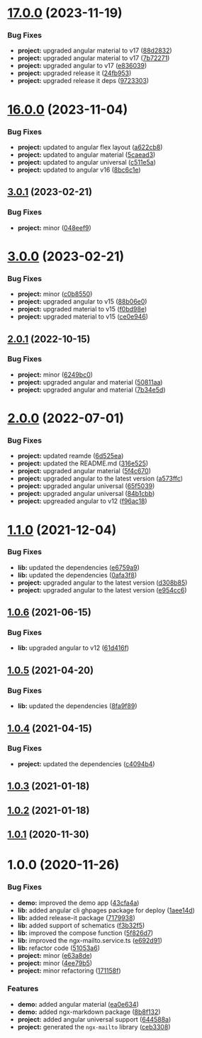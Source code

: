 

# [17.0.0](https://github.com/anthonynahas/ngx-mailto/compare/16.0.0...17.0.0) (2023-11-19)


### Bug Fixes

* **project:** upgraded angular material to v17 ([88d2832](https://github.com/anthonynahas/ngx-mailto/commit/88d2832e2235bfb874e3e26956cf14eed4717bf1))
* **project:** upgraded angular material to v17 ([7b72271](https://github.com/anthonynahas/ngx-mailto/commit/7b7227111a76422a7baba7442e81359c1674f799))
* **project:** upgraded angular to v17 ([e836039](https://github.com/anthonynahas/ngx-mailto/commit/e836039a888f6dc825ca3d3033f5ab4afd949081))
* **project:** upgraded release it ([24fb953](https://github.com/anthonynahas/ngx-mailto/commit/24fb953cfbc53272b6ce7a4e005be7428016c8f9))
* **project:** upgraded release it deps ([9723303](https://github.com/anthonynahas/ngx-mailto/commit/9723303465551e3130178fb66efdd8eca10b5002))

# [16.0.0](https://github.com/anthonynahas/ngx-mailto/compare/3.0.1...16.0.0) (2023-11-04)


### Bug Fixes

* **project:** updated to angular flex layout ([a622cb8](https://github.com/anthonynahas/ngx-mailto/commit/a622cb87838f50bb4dce9543ba838946a7ac33e9))
* **project:** updated to angular material ([5caead3](https://github.com/anthonynahas/ngx-mailto/commit/5caead33fddec600489dcae9c0af49cb790dbbd6))
* **project:** updated to angular universal ([c511e5a](https://github.com/anthonynahas/ngx-mailto/commit/c511e5a7b9fd3258936700e17b1aae162444c83f))
* **project:** updated to angular v16 ([8bc6c1e](https://github.com/anthonynahas/ngx-mailto/commit/8bc6c1e1d9f1bfce3bc915916f07690cf1b45230))

## [3.0.1](https://github.com/anthonynahas/ngx-mailto/compare/3.0.0...3.0.1) (2023-02-21)


### Bug Fixes

* **project:** minor ([048eef9](https://github.com/anthonynahas/ngx-mailto/commit/048eef99dd25312c90e125775ddd0899897d1b62))

# [3.0.0](https://github.com/anthonynahas/ngx-mailto/compare/2.0.1...3.0.0) (2023-02-21)


### Bug Fixes

* **project:** minor ([c0b8550](https://github.com/anthonynahas/ngx-mailto/commit/c0b85500df2c377e3c1622c62d83be3f8a8b788e))
* **project:** upgraded angular to v15 ([88b06e0](https://github.com/anthonynahas/ngx-mailto/commit/88b06e0afb84c6b8a2d3cefec88f82a64d361112))
* **project:** upgraded material to v15 ([f0bd98e](https://github.com/anthonynahas/ngx-mailto/commit/f0bd98eadaf7e91cd7c7bab32fddf7e3979afd70))
* **project:** upgraded material to v15 ([ce0e946](https://github.com/anthonynahas/ngx-mailto/commit/ce0e946feebe794d7efc84d61739bd64eb58cca2))

## [2.0.1](https://github.com/anthonynahas/ngx-mailto/compare/2.0.0...2.0.1) (2022-10-15)


### Bug Fixes

* **project:** minor ([6249bc0](https://github.com/anthonynahas/ngx-mailto/commit/6249bc065c5c03ba890660570876340d1e32f400))
* **project:** upgraded angular and material ([50811aa](https://github.com/anthonynahas/ngx-mailto/commit/50811aa1bcf056740b10ed1ac1cfaef86156c440))
* **project:** upgraded angular and material ([7b34e5d](https://github.com/anthonynahas/ngx-mailto/commit/7b34e5dd0ed0cf489bbcbe4bf8cf1c27ac84d802))

# [2.0.0](https://github.com/anthonynahas/ngx-mailto/compare/1.1.0...2.0.0) (2022-07-01)


### Bug Fixes

* **project:** updated reamde ([6d525ea](https://github.com/anthonynahas/ngx-mailto/commit/6d525ea04d073f39aec824be17f4b98cd572a1ad))
* **project:** updated the README.md ([316e525](https://github.com/anthonynahas/ngx-mailto/commit/316e525f4a11e4fa16052a7d5680b7f3d3def195))
* **project:** upgraded angular material ([5f4c670](https://github.com/anthonynahas/ngx-mailto/commit/5f4c67042aeff0fdf2e60bee72649baa8f87d288))
* **project:** upgraded angular to the latest version ([a573ffc](https://github.com/anthonynahas/ngx-mailto/commit/a573ffc72532ee3045e6120e6b068c42a1911281))
* **project:** upgraded angular universal ([65f5039](https://github.com/anthonynahas/ngx-mailto/commit/65f50391b08489bf39af0298e7ed122a05964cc9))
* **project:** upgraded angular universal ([84b1cbb](https://github.com/anthonynahas/ngx-mailto/commit/84b1cbb84530c5e92bc76649227ff6561798e810))
* **project:** upgreaded angular to v12 ([f96ac18](https://github.com/anthonynahas/ngx-mailto/commit/f96ac18d0d806413bc9f33e0e5048f931e1aaa74))

# [1.1.0](https://github.com/anthonynahas/ngx-mailto/compare/1.0.6...1.1.0) (2021-12-04)


### Bug Fixes

* **lib:** updated the dependencies ([e6759a9](https://github.com/anthonynahas/ngx-mailto/commit/e6759a9596fd2ded44e538a683e0dabb080ae049))
* **lib:** updated the dependencies ([0afa3f8](https://github.com/anthonynahas/ngx-mailto/commit/0afa3f8cf4aa818a602b4b0b366454cec89fd548))
* **project:** upgraded angular to the latest version ([d308b85](https://github.com/anthonynahas/ngx-mailto/commit/d308b857e30180c7adef995ae0cf52b0a95addcc))
* **project:** upgraded angular to the latest version ([e954cc6](https://github.com/anthonynahas/ngx-mailto/commit/e954cc68f1a4bca2c7a856edfce272cc39b779ed))

## [1.0.6](https://github.com/anthonynahas/ngx-mailto/compare/1.0.5...1.0.6) (2021-06-15)


### Bug Fixes

* **lib:** upgraded angular to v12 ([61d416f](https://github.com/anthonynahas/ngx-mailto/commit/61d416faf498378d00953ec0bb1736232980401f))

## [1.0.5](https://github.com/anthonynahas/ngx-mailto/compare/1.0.4...1.0.5) (2021-04-20)


### Bug Fixes

* **lib:** updated the dependencies ([8fa9f89](https://github.com/anthonynahas/ngx-mailto/commit/8fa9f896bd68469c63335f60b01398990faec5e7))

## [1.0.4](https://github.com/anthonynahas/ngx-mailto/compare/1.0.3...1.0.4) (2021-04-15)


### Bug Fixes

* **project:** updated the dependencies ([c4094b4](https://github.com/anthonynahas/ngx-mailto/commit/c4094b43ba948b5e1175f131aa6c76de16b9c614))

## [1.0.3](https://github.com/anthonynahas/ngx-mailto/compare/1.0.2...1.0.3) (2021-01-18)

## [1.0.2](https://github.com/anthonynahas/ngx-mailto/compare/1.0.1...1.0.2) (2021-01-18)

## [1.0.1](https://github.com/anthonynahas/ngx-mailto/compare/1.0.0...1.0.1) (2020-11-30)

# 1.0.0 (2020-11-26)


### Bug Fixes

* **demo:** improved the demo app ([43cfa4a](https://github.com/anthonynahas/ngx-mailto/commit/43cfa4af29da9b24c6789d18cfc072c3ce56610a))
* **lib:** added angular cli ghpages package for deploy ([1aee14d](https://github.com/anthonynahas/ngx-mailto/commit/1aee14d601771fd5b5cf63c5c5be568a58d3df4b))
* **lib:** added release-it package ([7179938](https://github.com/anthonynahas/ngx-mailto/commit/7179938ced32265115cbbf98a383f35571c6be2d))
* **lib:** added support of schematics ([f3b32f5](https://github.com/anthonynahas/ngx-mailto/commit/f3b32f523f8d3afbd1a4f3fd6514a9feda040f5b))
* **lib:** improved the compose function ([5f826d7](https://github.com/anthonynahas/ngx-mailto/commit/5f826d7949f68b2f8625a35ab52f99c72b1524b2))
* **lib:** improved the ngx-mailto.service.ts ([e692d91](https://github.com/anthonynahas/ngx-mailto/commit/e692d912d6d194591c10affd72258b44371a9b13))
* **lib:** refactor code ([51053a6](https://github.com/anthonynahas/ngx-mailto/commit/51053a6ffaec4d5ff2c964c9ff9e58c352dda468))
* **project:** minor ([e63a8de](https://github.com/anthonynahas/ngx-mailto/commit/e63a8dea20d5bdab802a48ed21c9a93fe307830e))
* **project:** minor ([4ee79b5](https://github.com/anthonynahas/ngx-mailto/commit/4ee79b51d57df71abc9678fa3197947d34052fad))
* **project:** minor refactoring ([171158f](https://github.com/anthonynahas/ngx-mailto/commit/171158f94ccee42653137fcdc0d8f636c0de324e))


### Features

* **demo:** added angular material ([ea0e634](https://github.com/anthonynahas/ngx-mailto/commit/ea0e634273b453d0f05a90ff27d08db0e3940bbb))
* **demo:** added ngx-markdown package ([8b8f132](https://github.com/anthonynahas/ngx-mailto/commit/8b8f132acddb5a50bc55762b4963743f0689918a))
* **project:** added angular universal support ([644588a](https://github.com/anthonynahas/ngx-mailto/commit/644588a623396bfbe2be900d7cc21f3a638e27d9))
* **project:** generated the `ngx-mailto` library ([ceb3308](https://github.com/anthonynahas/ngx-mailto/commit/ceb3308dffb1cc63fd7d4301e2c2670132b55b6e))
